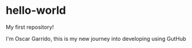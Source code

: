 # hello-world
My first repository!

I'm Oscar Garrido,
this is my new journey into developing using GutHub
